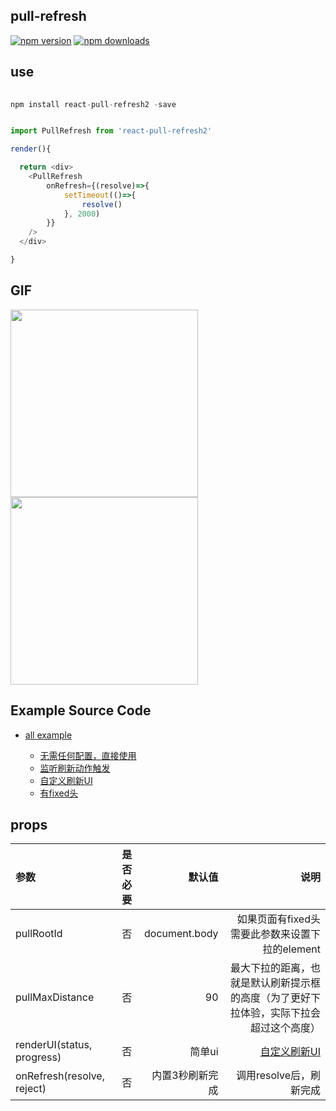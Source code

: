 ## pull-refresh

[![npm version](https://badge.fury.io/js/react-pull-refresh2.svg)](https://badge.fury.io/js/react-pull-refresh2) [![npm downloads](https://img.shields.io/npm/dm/react-pull-refresh2.svg?style=flat-square)](https://www.npmjs.com/package/react-pull-refresh2)




## use


````javascript
  
npm install react-pull-refresh2 -save

````

````javascript

import PullRefresh from 'react-pull-refresh2'

render(){

  return <div>
    <PullRefresh 
    	onRefresh={(resolve)=>{
    		setTimeout(()=>{
    			resolve()
    		}, 2000)
    	}}
    />
  </div>

}

````

## GIF


<img src="https://img.alicdn.com/tfs/TB1swR4jxrI8KJjy0FpXXb5hVXa-600-1045.gif" width="300" /> <img src="https://img.alicdn.com/tfs/TB1L_yzjr_I8KJjy1XaXXbsxpXa-600-1021.gif" width="300" />



## Example Source Code

* [all example](./example/)
  
  * [无需任何配置，直接使用](./example/src/base.js)
  * [监听刷新动作触发](./example/src/demo2.js)
  * [自定义刷新UI](./example/src/demo3.js)
  * [有fixed头](./example/src/demo4.js)


## props



| 参数  | 是否必要  | 默认值 | 说明 |
|:------------- |:---------------:| -------------:|-------------:|
| pullRootId    | 否  | document.body |  如果页面有fixed头需要此参数来设置下拉的element    |
| pullMaxDistance| 否  |  90  | 最大下拉的距离，也就是默认刷新提示框的高度（为了更好下拉体验，实际下拉会超过这个高度） |
| renderUI(status, progress) | 否        |   简单ui  | [自定义刷新UI](./example/src/demo3.js) |
| onRefresh(resolve, reject) | 否        |   内置3秒刷新完成  | 调用resolve后，刷新完成 |


